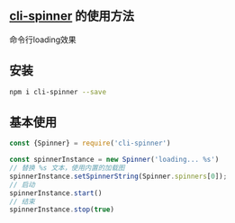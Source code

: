 ## [cli-spinner](https://www.npmjs.com/package/cli-spinner) 的使用方法
命令行loading效果

## 安装
```BASH
npm i cli-spinner --save
```

## 基本使用
```javascript
const {Spinner} = require('cli-spinner')

const spinnerInstance = new Spinner('loading... %s')
// 替换 %s 文本，使用内置的加载图
spinnerInstance.setSpinnerString(Spinner.spinners[0]);
// 启动
spinnerInstance.start()
// 结束
spinnerInstance.stop(true)
```